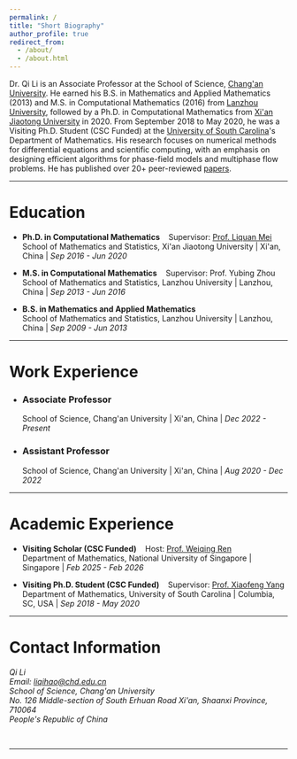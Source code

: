 ```yaml
---
permalink: /
title: "Short Biography"
author_profile: true
redirect_from: 
  - /about/
  - /about.html
---
```


<!-- # Short Biography -->

Dr. Qi Li is an Associate Professor at the School of Science, [Chang'an University](https://www.chd.edu.cn/). He earned his B.S. in Mathematics and Applied Mathematics (2013) and M.S. in Computational Mathematics (2016) from [Lanzhou University](https://www.lzu.edu.cn/), followed by a Ph.D. in Computational Mathematics from [Xi'an Jiaotong University](https://www.xjtu.edu.cn/) in 2020. From September 2018 to May 2020, he was a Visiting Ph.D. Student (CSC Funded) at the [University of South Carolina](https://sc.edu/)'s Department of Mathematics. His research focuses on numerical methods for differential equations and scientific computing, with an emphasis on designing efficient algorithms for phase-field models and multiphase flow problems. He has published over 20+ peer-reviewed [papers](https://liqihao2000.github.io/publications/).

---

# Education

-  **Ph.D. in Computational Mathematics**  &nbsp;&nbsp; Supervisor: [Prof. Liquan Mei](http://gr.xjtu.edu.cn/web/lqmei)  
  School of Mathematics and Statistics, Xi'an Jiaotong University | Xi'an, China | *Sep 2016 - Jun 2020*  

- **M.S. in Computational Mathematics**  &nbsp;&nbsp; Supervisor: Prof. Yubing Zhou  
  School of Mathematics and Statistics, Lanzhou University | Lanzhou, China  | *Sep 2013 - Jun 2016*  

- **B.S. in Mathematics and Applied Mathematics**  
  School of Mathematics and Statistics, Lanzhou University | Lanzhou, China  | *Sep 2009 - Jun 2013*  

---

# Work Experience

- ### Associate Professor  
  School of Science, Chang'an University | Xi'an, China  |  *Dec 2022 - Present*  

- ### Assistant Professor  
  School of Science, Chang'an University | Xi'an, China | *Aug 2020 - Dec 2022*  

---

# Academic Experience

- **Visiting Scholar (CSC Funded)**  &nbsp;&nbsp; Host: [Prof. Weiqing Ren](https://blog.nus.edu.sg/matrw/)  
  Department of Mathematics, National University of Singapore | Singapore  | *Feb 2025 - Feb 2026*  

- **Visiting Ph.D. Student (CSC Funded)** &nbsp;&nbsp;  Supervisor: [Prof. Xiaofeng Yang](https://people.math.sc.edu/xfyang/)  
  Department of Mathematics, University of South Carolina | Columbia, SC, USA  |  *Sep 2018 - May 2020*  

---

# Contact Information
*Qi Li  
Email: liqihao@chd.edu.cn    
School of Science, Chang'an University  
No. 126 Middle-section of South Erhuan Road
Xi'an, Shaanxi Province, 710064  
People's Republic of China*

<br>

--- 
<div style="width: 500px; margin: 0 auto">
  <script type="text/javascript" id="clustrmaps" src="//clustrmaps.com/map_v2.js?d=Z0EEx67NY01VZmhzlpYiLboiU8iOivsfkdkG501ffrs&cl=ffffff&w=a">
  </script>
</div>
